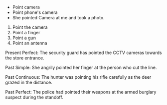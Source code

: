 
- Point camera
- Point phone's camera
- She pointed Camera at me and took a photo.


1. Point the camera
2. Point a finger 
3. Point a gun
4. Point an antenna

Present Perfect: The security guard has pointed the CCTV cameras towards the store entrance.

Past Simple: She angrily pointed her finger at the person who cut the line.  

Past Continuous: The hunter was pointing his rifle carefully as the deer grazed in the distance.  

Past Perfect: The police had pointed their weapons at the armed burglary suspect during the standoff.